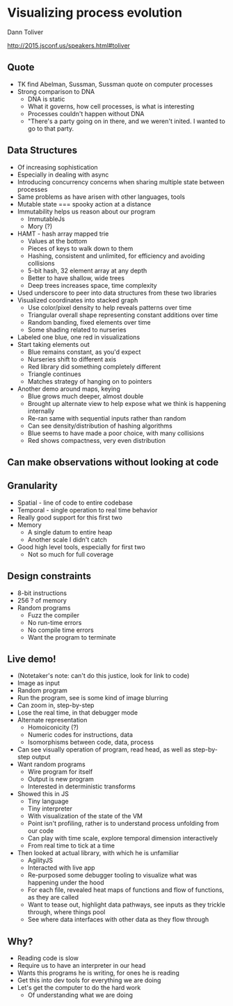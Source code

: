# Visualizing process evolution

Dann Toliver

http://2015.jsconf.us/speakers.html#toliver

## Quote
* TK find Abelman, Sussman, Sussman quote on computer processes 
* Strong comparison to DNA
  * DNA is static
  * What it governs, how cell processes, is what is interesting
  * Processes couldn't happen without DNA
  * "There's a party going on in there, and we weren't inited. I wanted to go to that party.

## Data Structures
* Of increasing sophistication
* Especially in dealing with async
* Introducing concurrency concerns when sharing multiple state between processes
* Same problems as have arisen with other languages, tools
* Mutable state === spooky action at a distance
* Immutability helps us reason about our program
  * ImmutableJs
  * Mory (?)
* HAMT - hash array mapped trie
  * Values at the bottom
  * Pieces of keys to walk down to them
  * Hashing, consistent and unlimited, for efficiency and avoiding collisions
  * 5-bit hash, 32 element array at any depth
  * Better to have shallow, wide trees
  * Deep trees increases space, time complexity
* Used underscore to peer into data structures from these two libraries
* Visualized coordinates into stacked graph
  * Use color/pixel density to help reveals patterns over time
  * Triangular overall shape representing constant additions over time
  * Random banding, fixed elements over time
  * Some shading related to nurseries
* Labeled one blue, one red in visualizations
* Start taking elements out
  * Blue remains constant, as you'd expect
  * Nurseries shift to different axis
  * Red library did something completely different
  * Triangle continues
  * Matches strategy of hanging on to pointers
* Another demo around maps, keying
  * Blue grows much deeper, almost double
  * Brought up alternate view to help expose what we think is happening internally
  * Re-ran same with sequential inputs rather than random
  * Can see density/distribution of hashing algorithms 
  * Blue seems to have made a poor choice, with many collisions
  * Red shows compactness, very even distribution

## Can make observations without looking at code

## Granularity
* Spatial - line of code to entire codebase
* Temporal - single operation to real time behavior
* Really good support for this first two
* Memory
  * A single datum to entire heap
  * Another scale I didn't catch
* Good high level tools, especially for first two
  * Not so much for full coverage

## Design constraints
* 8-bit instructions
* 256 ? of memory
* Random programs
  * Fuzz the compiler
  * No run-time errors
  * No compile time errors
  * Want the program to terminate

## Live demo!
* (Notetaker's note: can't do this justice, look for link to code)
* Image as input
* Random program
* Run the program, see is some kind of image blurring
* Can zoom in, step-by-step
* Lose the real time, in that debugger mode
* Alternate representation
  * Homoiconicity (?)
  * Numeric codes for instructions, data
  * Isomorphisms between code, data, process
* Can see visually operation of program, read head, as well as step-by-step output
* Want random programs
  * Wire program for itself
  * Output is new program
  * Interested in deterministic transforms
* Showed this in JS
  * Tiny language
  * Tiny interpreter
  * With visualization of the state of the VM
  * Point isn't profiling, rather is to understand process unfolding from our code
  * Can play with time scale, explore temporal dimension interactively
  * From real time to tick at a time
* Then looked at actual library, with which he is unfamiliar
  * AgilityJS
  * Interacted with live app
  * Re-purposed some debugger tooling to visualize what was happening under the hood
  * For each file, revealed heat maps of functions and flow of functions, as they are called
  * Want to tease out, highlight data pathways, see inputs as they trickle through, where things pool
  * See where data interfaces with other data as they flow through

## Why?
  * Reading code is slow
  * Require us to have an interpreter in our head
  * Wants this programs he is writing, for ones he is reading
* Get this into dev tools for everything we are doing
* Let's get the computer to do the hard work
  * Of understanding what we are doing
